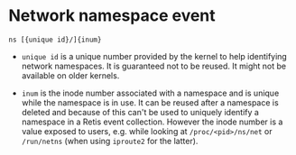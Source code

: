# Network namespace event

```none
ns [{unique id}/]{inum}
```

- `unique id` is a unique number provided by the kernel to help identifying
  network namespaces. It is guaranteed not to be reused. It might not be
  available on older kernels.

- `inum` is the inode number associated with a namespace and is unique while the
  namespace is in use. It can be reused after a namespace is deleted and because
  of this can't be used to uniquely identify a namespace in a Retis event
  collection. However the inode number is a value exposed to users, e.g. while
  looking at `/proc/<pid>/ns/net` or `/run/netns` (when using `iproute2` for the
  latter).
